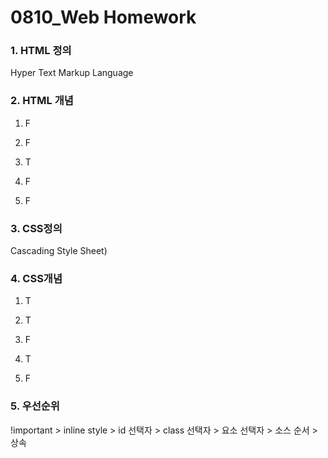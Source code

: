 # 0810_Web Homework

### 1. HTML 정의

Hyper Text Markup Language 



### 2. HTML 개념

1) F

2) F

3) T

4) F

5) F





### 3. CSS정의

Cascading Style Sheet)



### 4. CSS개념

1) T

2) T

3) F

4) T

5) F





### 5. 우선순위

!important  > inline style > id 선택자 > class 선택자 > 요소 선택자 > 소스 순서 > 상속 